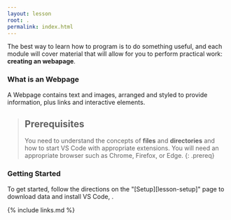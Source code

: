 ```yaml
---
layout: lesson
root: .
permalink: index.html
---
```


The best way to learn how to program is to do something useful,
and each module will cover material that will allow for you to perform practical work:
**creating an webapage**.

### What is an Webpage
A Webpage contains text and images, arranged and styled to provide information, plus links and interactive elements.

> ## Prerequisites
>
> You need to understand the concepts of **files** and **directories** and how to start VS Code with appropriate extensions. You will need an appropriate browser such
as Chrome, Firefox, or Edge.
{: .prereq}

### Getting Started
To get started, follow the directions on the "[Setup][lesson-setup]" page to download data
and install VS Code, .

{% include links.md %}
